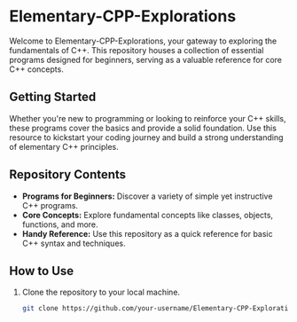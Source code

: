 # Elementary-CPP-Explorations

Welcome to Elementary-CPP-Explorations, your gateway to exploring the fundamentals of C++. This repository houses a collection of essential programs designed for beginners, serving as a valuable reference for core C++ concepts.

## Getting Started

Whether you're new to programming or looking to reinforce your C++ skills, these programs cover the basics and provide a solid foundation. Use this resource to kickstart your coding journey and build a strong understanding of elementary C++ principles.

## Repository Contents

- **Programs for Beginners:** Discover a variety of simple yet instructive C++ programs.
- **Core Concepts:** Explore fundamental concepts like classes, objects, functions, and more.
- **Handy Reference:** Use this repository as a quick reference for basic C++ syntax and techniques.

## How to Use

1. Clone the repository to your local machine.
   ```bash
   git clone https://github.com/your-username/Elementary-CPP-Explorations.git
